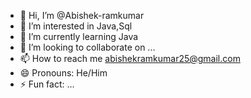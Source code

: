 - 👋 Hi, I’m @Abishek-ramkumar
- 👀 I’m interested in Java,Sql
- 🌱 I’m currently learning Java
- 💞️ I’m looking to collaborate on ...
- 📫 How to reach me abishekramkumar25@gmail.com
- 😄 Pronouns: He/Him
- ⚡ Fun fact: ...

<!---
Abishek-ramkumar/Abishek-ramkumar is a ✨ special ✨ repository because its `README.md` (this file) appears on your GitHub profile.
You can click the Preview link to take a look at your changes.
--->
